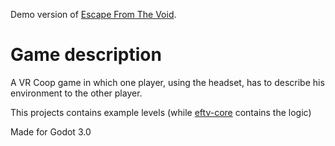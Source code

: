 Demo version of [Escape From The Void](https://doublesept.itch.io/escape).

# Game description
A VR Coop game in which one player, using the headset, has to describe his environment to the other player.

This projects contains example levels (while [eftv-core](https://github.com/DoubleSept/eftv-core) contains the logic)

Made for Godot 3.0